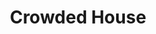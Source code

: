 ---
title: "Crowded House"
summary: "Crowded House are a rock band formed in Melbourne, Australia, in 1985 but based in Auckland, New Zealand, since 1988. Originally active from 1985 to 1996. The founding members were New Zealander and Australians and . Later band members included Neil Finn's brother , and Americans and . Mark Hart who had toured with the group joined as a permanent member in 1993. Founding drummer Hester left in the band in May 1994 citing family reasons. He briefly returned for their \"Farewell to the World\" concerts in Melbourne and Sydney in 1996 and also played on three new tracks recorded for the album \"Recurring Dream\" . His replacement was Peter Jones who remained with the group until they disbanded in 1996. On 26 March 2005, Hester died by suicide. In 2006, the group re-formed with new drummer Matt Sherrod and released two further albums in 2007 and 2010. In November 2016 they were inducted into the ARIA Hall of Fame. On 9 December 2019, Neil Finn unveiled via his official web site that the band's new line-up - alongside himself and Seymour - would add , and . As a result, Mark Hart and Matt Sherrod would no longer participate. Although other New Zealand solo acts have topped the US charts, the group hold the distinction of being the only New Zealand band to have made it to #2 in the US Billboard Singles chart, with their single \"Don't Dream It's Over\"."
image: "crowded-house.jpg"
apple_music_artist_url: "https://music.apple.com/gb/artist/crowded-house/490131"
---